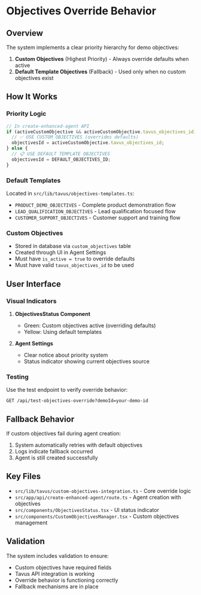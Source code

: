 # Objectives Override Behavior

## Overview

The system implements a clear priority hierarchy for demo objectives:

1. **Custom Objectives** (Highest Priority) - Always override defaults when active
2. **Default Template Objectives** (Fallback) - Used only when no custom objectives exist

## How It Works

### Priority Logic

```typescript
// In create-enhanced-agent API
if (activeCustomObjective && activeCustomObjective.tavus_objectives_id) {
  // ✅ USE CUSTOM OBJECTIVES (overrides defaults)
  objectivesId = activeCustomObjective.tavus_objectives_id;
} else {
  // 📋 USE DEFAULT TEMPLATE OBJECTIVES
  objectivesId = DEFAULT_OBJECTIVES_ID;
}
```

### Default Templates

Located in `src/lib/tavus/objectives-templates.ts`:
- `PRODUCT_DEMO_OBJECTIVES` - Complete product demonstration flow
- `LEAD_QUALIFICATION_OBJECTIVES` - Lead qualification focused flow  
- `CUSTOMER_SUPPORT_OBJECTIVES` - Customer support and training flow

### Custom Objectives

- Stored in database via `custom_objectives` table
- Created through UI in Agent Settings
- Must have `is_active = true` to override defaults
- Must have valid `tavus_objectives_id` to be used

## User Interface

### Visual Indicators

1. **ObjectivesStatus Component**
   - Green: Custom objectives active (overriding defaults)
   - Yellow: Using default templates

2. **Agent Settings**
   - Clear notice about priority system
   - Status indicator showing current objectives source

### Testing

Use the test endpoint to verify override behavior:
```
GET /api/test-objectives-override?demoId=your-demo-id
```

## Fallback Behavior

If custom objectives fail during agent creation:
1. System automatically retries with default objectives
2. Logs indicate fallback occurred
3. Agent is still created successfully

## Key Files

- `src/lib/tavus/custom-objectives-integration.ts` - Core override logic
- `src/app/api/create-enhanced-agent/route.ts` - Agent creation with objectives
- `src/components/ObjectivesStatus.tsx` - UI status indicator
- `src/components/CustomObjectivesManager.tsx` - Custom objectives management

## Validation

The system includes validation to ensure:
- Custom objectives have required fields
- Tavus API integration is working
- Override behavior is functioning correctly
- Fallback mechanisms are in place